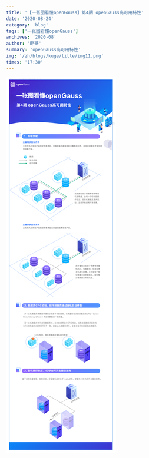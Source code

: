 ```yaml
---
title: '【一张图看懂openGauss】第4期 openGauss高可用特性'
date: '2020-08-24'
category: 'blog'
tags: ['一张图看懂openGauss']
archives: '2020-08'
author: '酷哥'
summary: 'openGauss高可用特性'
img: '/zh/blogs/kuge/title/img11.png'
times: '17:30'
---
```


<img src='./img/Issue_4_openGauss_HA.jpg'>

